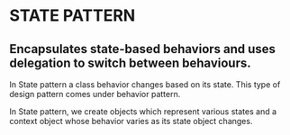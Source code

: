 # STATE PATTERN

## Encapsulates state-based behaviors and uses delegation to switch between behaviours.

In State pattern a class behavior changes based on its state. This type of design pattern comes under behavior pattern.

In State pattern, we create objects which represent various states and a context object whose behavior varies as its state object changes.